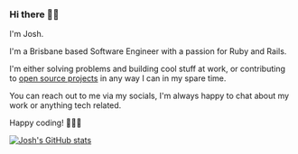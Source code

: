 ### Hi there 👋🏽

I'm Josh.

I'm a Brisbane based Software Engineer with a passion for Ruby and Rails.

I'm either solving problems and building cool stuff at work, or contributing to [open source projects](https://github.com/users/joshuay03/projects/1/views/1) in any way I can in my spare time.

You can reach out to me via my socials, I'm always happy to chat about my work or anything tech related.

Happy coding! 👨🏽‍💻

[![Josh's GitHub stats](https://github-readme-stats.vercel.app/api?username=joshuay03)](https://github.com/joshuay03/github-readme-stats)
